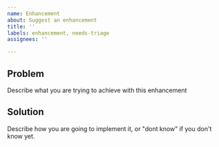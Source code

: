 ```yaml
---
name: Enhancement
about: Suggest an enhancement
title: ''
labels: enhancement, needs-triage
assignees: ''

---
```


## Problem

Describe what you are trying to achieve with this enhancement

## Solution

Describe how you are going to implement it, or "dont know" if you don't know yet.

